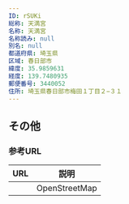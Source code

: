 ```yaml
---
ID: rSUKi
総称: 天満宮
名称: 天満宮
名称読み: null
別名: null
都道府県: 埼玉県
区域: 春日部市
緯度: 35.9859631
経度: 139.7480935
郵便番号: 3440052
住所: 埼玉県春日部市梅田１丁目２−３１
---
```


## その他

### 参考URL

| URL | 説明          |
| --- | ------------- |
|     | OpenStreetMap |
